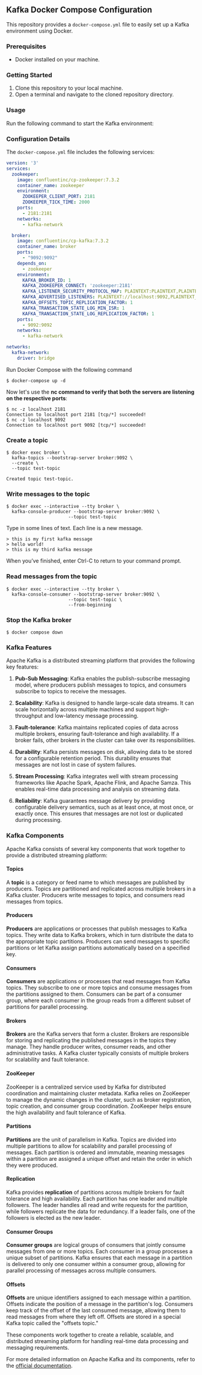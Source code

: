 ## Kafka Docker Compose Configuration

This repository provides a `docker-compose.yml` file to easily set up a Kafka environment using Docker.

### Prerequisites
- Docker installed on your machine.

### Getting Started
1. Clone this repository to your local machine.
2. Open a terminal and navigate to the cloned repository directory.

### Usage
Run the following command to start the Kafka environment:


### Configuration Details
The `docker-compose.yml` file includes the following services:

```yaml
version: '3'
services:
  zookeeper:
    image: confluentinc/cp-zookeeper:7.3.2
    container_name: zookeeper
    environment:
      ZOOKEEPER_CLIENT_PORT: 2181
      ZOOKEEPER_TICK_TIME: 2000
    ports:
      - 2181:2181
    networks:
      - kafka-network

  broker:
    image: confluentinc/cp-kafka:7.3.2
    container_name: broker
    ports:
      - "9092:9092"
    depends_on:
      - zookeeper
    environment:
      KAFKA_BROKER_ID: 1
      KAFKA_ZOOKEEPER_CONNECT: 'zookeeper:2181'
      KAFKA_LISTENER_SECURITY_PROTOCOL_MAP: PLAINTEXT:PLAINTEXT,PLAINTEXT_INTERNAL:PLAINTEXT
      KAFKA_ADVERTISED_LISTENERS: PLAINTEXT://localhost:9092,PLAINTEXT_INTERNAL://broker:29092
      KAFKA_OFFSETS_TOPIC_REPLICATION_FACTOR: 1
      KAFKA_TRANSACTION_STATE_LOG_MIN_ISR: 1
      KAFKA_TRANSACTION_STATE_LOG_REPLICATION_FACTOR: 1
    ports:
      - 9092:9092
    networks:
      - kafka-network

networks:
  kafka-network:
    driver: bridge
```

Run Docker Compose with the following command
```shell
$ docker-compose up -d
```

Now let's use the **nc command to verify that both the servers are listening on the respective ports**:
```shell
$ nc -z localhost 2181
Connection to localhost port 2181 [tcp/*] succeeded!
$ nc -z localhost 9092
Connection to localhost port 9092 [tcp/*] succeeded!
```

### Create a topic
```shell
$ docker exec broker \
  kafka-topics --bootstrap-server broker:9092 \
  --create \
  --topic test-topic

Created topic test-topic.  
```

### Write messages to the topic
```shell
$ docker exec --interactive --tty broker \
  kafka-console-producer --bootstrap-server broker:9092 \
                       --topic test-topic
```
Type in some lines of text. Each line is a new message.
```
> this is my first kafka message
> hello world!
> this is my third kafka message
```
When you’ve finished, enter Ctrl-C to return to your command prompt.

### Read messages from the topic
```shell
$ docker exec --interactive --tty broker \
  kafka-console-consumer --bootstrap-server broker:9092 \
                       --topic test-topic \
                       --from-beginning
```

### Stop the Kafka broker
```shell
$ docker compose down
```

### Kafka Features
Apache Kafka is a distributed streaming platform that provides the following key features:

1. **Pub-Sub Messaging**: Kafka enables the publish-subscribe messaging model, where producers publish messages to topics, and consumers subscribe to topics to receive the messages.

2. **Scalability**: Kafka is designed to handle large-scale data streams. It can scale horizontally across multiple machines and support high-throughput and low-latency message processing.

3. **Fault-tolerance**: Kafka maintains replicated copies of data across multiple brokers, ensuring fault-tolerance and high availability. If a broker fails, other brokers in the cluster can take over its responsibilities.

4. **Durability**: Kafka persists messages on disk, allowing data to be stored for a configurable retention period. This durability ensures that messages are not lost in case of system failures.

5. **Stream Processing**: Kafka integrates well with stream processing frameworks like Apache Spark, Apache Flink, and Apache Samza. This enables real-time data processing and analysis on streaming data.

6. **Reliability**: Kafka guarantees message delivery by providing configurable delivery semantics, such as at least once, at most once, or exactly once. This ensures that messages are not lost or duplicated during processing.

### Kafka Components

Apache Kafka consists of several key components that work together to provide a distributed streaming platform:

#### Topics
A **topic** is a category or feed name to which messages are published by producers. Topics are partitioned and replicated across multiple brokers in a Kafka cluster. Producers write messages to topics, and consumers read messages from topics.

#### Producers
**Producers** are applications or processes that publish messages to Kafka topics. They write data to Kafka brokers, which in turn distribute the data to the appropriate topic partitions. Producers can send messages to specific partitions or let Kafka assign partitions automatically based on a specified key.

#### Consumers
**Consumers** are applications or processes that read messages from Kafka topics. They subscribe to one or more topics and consume messages from the partitions assigned to them. Consumers can be part of a consumer group, where each consumer in the group reads from a different subset of partitions for parallel processing.

#### Brokers
**Brokers** are the Kafka servers that form a cluster. Brokers are responsible for storing and replicating the published messages in the topics they manage. They handle producer writes, consumer reads, and other administrative tasks. A Kafka cluster typically consists of multiple brokers for scalability and fault tolerance.

#### ZooKeeper
ZooKeeper is a centralized service used by Kafka for distributed coordination and maintaining cluster metadata. Kafka relies on ZooKeeper to manage the dynamic changes in the cluster, such as broker registration, topic creation, and consumer group coordination. ZooKeeper helps ensure the high availability and fault tolerance of Kafka.

#### Partitions
**Partitions** are the unit of parallelism in Kafka. Topics are divided into multiple partitions to allow for scalability and parallel processing of messages. Each partition is ordered and immutable, meaning messages within a partition are assigned a unique offset and retain the order in which they were produced.

#### Replication
Kafka provides **replication** of partitions across multiple brokers for fault tolerance and high availability. Each partition has one leader and multiple followers. The leader handles all read and write requests for the partition, while followers replicate the data for redundancy. If a leader fails, one of the followers is elected as the new leader.

#### Consumer Groups
**Consumer groups** are logical groups of consumers that jointly consume messages from one or more topics. Each consumer in a group processes a unique subset of partitions. Kafka ensures that each message in a partition is delivered to only one consumer within a consumer group, allowing for parallel processing of messages across multiple consumers.

#### Offsets
**Offsets** are unique identifiers assigned to each message within a partition. Offsets indicate the position of a message in the partition's log. Consumers keep track of the offset of the last consumed message, allowing them to read messages from where they left off. Offsets are stored in a special Kafka topic called the "offsets topic."

These components work together to create a reliable, scalable, and distributed streaming platform for handling real-time data processing and messaging requirements.

For more detailed information on Apache Kafka and its components, refer to the [official documentation](https://kafka.apache.org/documentation/).
